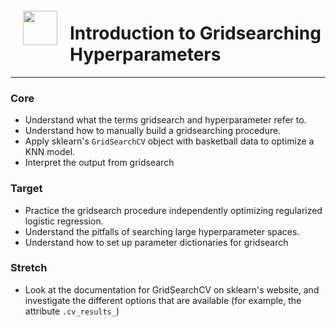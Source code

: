 <img src="http://imgur.com/1ZcRyrc.png" style="float: left; margin: 20px; height: 55px">

# Introduction to Gridsearching Hyperparameters


---

### Core

- Understand what the terms gridsearch and hyperparameter refer to.
- Understand how to manually build a gridsearching procedure.
- Apply sklearn's `GridSearchCV` object with basketball data to optimize a KNN model.
- Interpret the output from gridsearch

### Target

- Practice the gridsearch procedure independently optimizing regularized logistic regression.
- Understand the pitfalls of searching large hyperparameter spaces.
- Understand how to set up parameter dictionaries for gridsearch


### Stretch
- Look at the documentation for GridSearchCV on sklearn's website, and investigate the different options that are available (for example, the attribute `.cv_results_`)